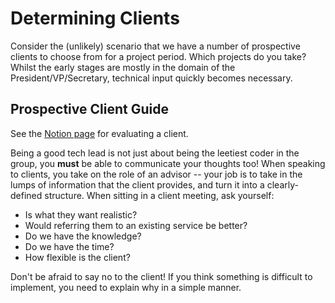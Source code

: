 # Determining Clients

Consider the (unlikely) scenario that we have a number of prospective clients to choose from for a project period. Which projects do you take? Whilst the early stages are mostly in the domain of the President/VP/Secretary, technical input quickly becomes necessary.

## Prospective Client Guide

See the [Notion page](https://www.notion.so/codersforcauses/Prospective-Client-Guide-2809c15b755348ccb804d9d175482c02) for evaluating a client.

Being a good tech lead is not just about being the leetiest coder in the group, you **must** be able to communicate your thoughts too! When speaking to clients, you take on the role of an advisor -- your job is to take in the lumps of information that the client provides, and turn it into a clearly-defined structure. When sitting in a client meeting, ask yourself:

- Is what they want realistic?
- Would referring them to an existing service be better?
- Do we have the knowledge?
- Do we have the time?
- How flexible is the client?

Don't be afraid to say no to the client! If you think something is difficult to implement, you need to explain why in a simple manner.
